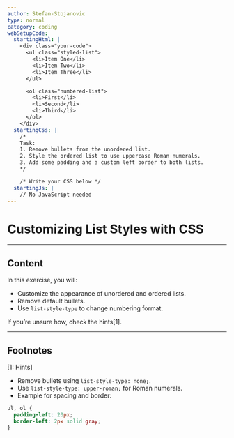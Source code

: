```yaml
---
author: Stefan-Stojanovic
type: normal
category: coding
webSetupCode:
  startingHtml: |
    <div class="your-code">
      <ul class="styled-list">
        <li>Item One</li>
        <li>Item Two</li>
        <li>Item Three</li>
      </ul>

      <ol class="numbered-list">
        <li>First</li>
        <li>Second</li>
        <li>Third</li>
      </ol>
    </div>
  startingCss: |
    /* 
    Task:
    1. Remove bullets from the unordered list.
    2. Style the ordered list to use uppercase Roman numerals.
    3. Add some padding and a custom left border to both lists.
    */

    /* Write your CSS below */
  startingJs: |
    // No JavaScript needed
---
```


# Customizing List Styles with CSS

---

## Content

In this exercise, you will:
- Customize the appearance of unordered and ordered lists.
- Remove default bullets.
- Use `list-style-type` to change numbering format.

If you’re unsure how, check the hints[1].

---

## Footnotes

[1: Hints]

- Remove bullets using `list-style-type: none;`.
- Use `list-style-type: upper-roman;` for Roman numerals.
- Example for spacing and border:

```css
ul, ol {
  padding-left: 20px;
  border-left: 2px solid gray;
}
```